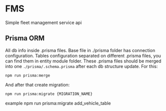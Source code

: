 # FMS
Simple fleet management service api

## Prisma ORM 

All db info inside .prisma files. Base file in ./prisma folder has connection configuration. Tables configuration separated on different .prisma files, you can find them in entity module folder. These .prisma files should be merged into one `./prisma/.schema.prisma` after each db structure update. For this:

```console
npm run prisma:merge
```

And after that create migration:

```console
npm run prisma:migrate {MIGRATION_NAME}
```

example npm run prisma:migrate add_vehicle_table